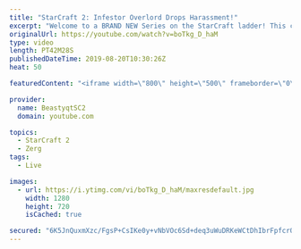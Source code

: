 ```yaml
---
title: "StarCraft 2: Infestor Overlord Drops Harassment!"
excerpt: "Welcome to a BRAND NEW Series on the StarCraft ladder! This challenege is called \"Infestors to GM,\" where I play Mass Infestors and try to get to Grandmaster! I am allowing myself to make Queens as well, but other than that, the gameplan is INFESTORS!!!  One of the games in this video does end up showcasing"
originalUrl: https://youtube.com/watch?v=boTkg_D_haM
type: video
length: PT42M28S
publishedDateTime: 2019-08-20T10:30:26Z
heat: 50

featuredContent: "<iframe width=\"800\" height=\"500\" frameborder=\"0\" src=\"https://www.youtube.com/embed/boTkg_D_haM\" allow=\"accelerometer; autoplay; encrypted-media; gyroscope; picture-in-picture\" allowfullscreen></iframe>"

provider:
  name: BeastyqtSC2
  domain: youtube.com

topics:
  - StarCraft 2
  - Zerg
tags:
  - Live

images:
  - url: https://i.ytimg.com/vi/boTkg_D_haM/maxresdefault.jpg
    width: 1280
    height: 720
    isCached: true

secured: "6K5JnQuxmXzc/FgsP+CsIKe0y+vNbVOc6Sd+deq3uWuDRKeWCtDhIbrFpfcrO4KKcNA95vHJN3ItyWGz3cbNi/Ao1f9uwqScoC1EodxkUi41ucf0uFGfH9sZ+Cy03D6t/d+FTIe4g2mLpR+plii/1/MOLbditj1Gkz5hyAQit+PDXXkiz8fnYLMh0BrKtLlr2hqUHwm3/FMPCNNzr+ez71yWtdqHymvTr0PfdKA3HuUbbDiwqa1+Kc+YSqGAPk9J86JFM4XjAo0+I84rzkyUpfH945yaZblDDSCQSr/hB/HAUG7djFAS2P5vzoHesP4d6SSY3sKW6d0RNypjYF/z8OYAyetVg0g6hBK3WU+u4/0cPYZDzgsLezHr9oiWfJs5HyGYUz+sEb4R6dIt0orJr8rVzdE1zHgGn21UQy2zFGo=;CL8fNMS+tOm/UodPIkS06w=="
---
```


